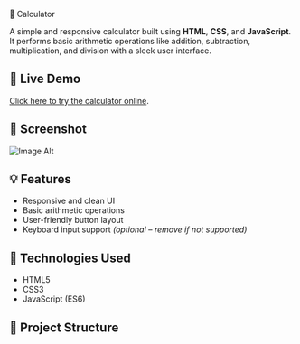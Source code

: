 🧮 Calculator

A simple and responsive calculator built using **HTML**, **CSS**, and **JavaScript**. It performs basic arithmetic operations like addition, subtraction, multiplication, and division with a sleek user interface.

## 🔗 Live Demo

[Click here to try the calculator online](https://carexpert-subhajit.github.io/Calculator/).
## 📸 Screenshot

![Image Alt]([screenshot.png](https://github.com/CarExpert-Subhajit/Calculator/blob/904c9cb6d13e052124eab4ddc001dbf1caac01f4/screenshot.PNG))
 <!-- Optional: Add a screenshot image in the repo with this name -->

## 💡 Features

- Responsive and clean UI
- Basic arithmetic operations
- User-friendly button layout
- Keyboard input support *(optional – remove if not supported)*

## 🚀 Technologies Used

- HTML5
- CSS3
- JavaScript (ES6)

## 📁 Project Structure

